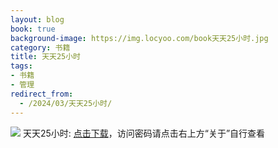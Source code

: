 ```yaml
---
layout: blog
book: true
background-image: https://img.locyoo.com/book天天25小时.jpg
category: 书籍
title: 天天25小时
tags:
- 书籍
- 管理
redirect_from:
  - /2024/03/天天25小时/
---
```

![](https://img.locyoo.com/book天天25小时.jpg)
天天25小时: <a name = "ref1" href="https://url18.ctfile.com/f/50983618-1059986266-c0d63a?p=3619">点击下载</a>，访问密码请点击右上方“关于”自行查看